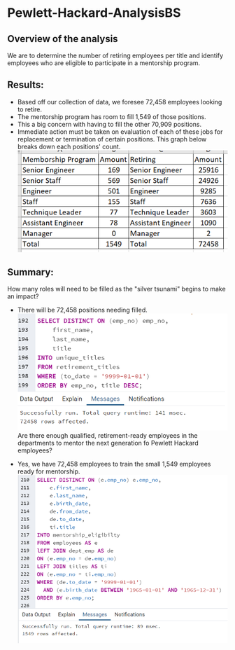 # Pewlett-Hackard-AnalysisBS
## Overview of the analysis
We are to determine the number of retiring employees per title and identify employees who are eligible to participate in a mentorship program. 

## Results:
- Based off our collection of data, we foresee 72,458 employees looking to retire. 
- The mentorship program has room to fill 1,549 of those positions.
- This a big concern with having to fill the other 70,909 positions.
- Immediate action must be taken on evaluation of each of these jobs for replacement or termination of certain positions. This graph below breaks down each positions' count. <br/>
![InfoTables](Pictures/InfoTables.png)<br/>

## Summary:
How many roles will need to be filled as the "silver tsunami" begins to make an impact?

- There will be 72,458 positions needing filled. <br/>
![totalemplyreplace](Pictures/totalemplyreplace.png)<br/>
Are there enough qualified, retirement-ready employees in the departments to mentor the next generation fo Pewlett Hackard employees?

- Yes, we have 72,458 employees to train the small 1,549 employees ready for mentorship. <br/>
![totalementorreplace](Pictures/totalmentorreplace.png)<br/>
